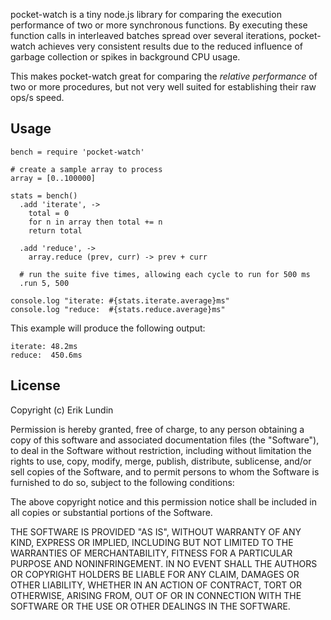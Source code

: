 pocket-watch is a tiny node.js library for comparing the execution performance
of two or more synchronous functions. By executing these function calls in
interleaved batches spread over several iterations, pocket-watch achieves very
consistent results due to the reduced influence of garbage collection or spikes
in background CPU usage.

This makes pocket-watch great for comparing the *relative performance* of two or
more procedures, but not very well suited for establishing their raw ops/s
speed.

## Usage

```coffee-script
bench = require 'pocket-watch'

# create a sample array to process
array = [0..100000]

stats = bench()
  .add 'iterate', ->
    total = 0
    for n in array then total += n
    return total

  .add 'reduce', ->
    array.reduce (prev, curr) -> prev + curr

  # run the suite five times, allowing each cycle to run for 500 ms
  .run 5, 500

console.log "iterate: #{stats.iterate.average}ms"
console.log "reduce:  #{stats.reduce.average}ms"

```

This example will produce the following output:

```
iterate: 48.2ms
reduce:  450.6ms
```

## License

Copyright (c) Erik Lundin

Permission is hereby granted, free of charge, to any person obtaining a copy of
this software and associated documentation files (the "Software"), to deal in
the Software without restriction, including without limitation the rights to
use, copy, modify, merge, publish, distribute, sublicense, and/or sell copies of
the Software, and to permit persons to whom the Software is furnished to do so,
subject to the following conditions:

The above copyright notice and this permission notice shall be included in all
copies or substantial portions of the Software.

THE SOFTWARE IS PROVIDED "AS IS", WITHOUT WARRANTY OF ANY KIND, EXPRESS OR
IMPLIED, INCLUDING BUT NOT LIMITED TO THE WARRANTIES OF MERCHANTABILITY, FITNESS
FOR A PARTICULAR PURPOSE AND NONINFRINGEMENT. IN NO EVENT SHALL THE AUTHORS OR
COPYRIGHT HOLDERS BE LIABLE FOR ANY CLAIM, DAMAGES OR OTHER LIABILITY, WHETHER
IN AN ACTION OF CONTRACT, TORT OR OTHERWISE, ARISING FROM, OUT OF OR IN
CONNECTION WITH THE SOFTWARE OR THE USE OR OTHER DEALINGS IN THE SOFTWARE.
